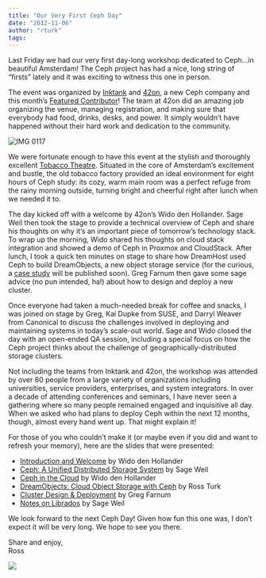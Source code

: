 ```yaml
---
title: "Our Very First Ceph Day"
date: "2012-11-06"
author: "rturk"
tags: 
---
```


Last Friday we had our very first day-long workshop dedicated to Ceph…in beautiful Amsterdam! The Ceph project has had a nice, long string of “firsts” lately and it was exciting to witness this one in person.

The event was organized by [Inktank](http://inktank.com) and [42on](http://42on.com), a new Ceph company and this month’s [Featured Contributor](http://ceph.com/ceph-storage/customer-use-case/42on/)! The team at 42on did an amazing job organizing the venue, managing registration, and making sure that everybody had food, drinks, desks, and power. It simply wouldn’t have happened without their hard work and dedication to the community.

![IMG 0117](images/IMG_0117.jpg "IMG_0117.jpg")  
  
We were fortunate enough to have this event at the stylish and thoroughly excellent [Tobacco Theatre](http://www.tobacco.nl). Situated in the core of Amsterdam’s excitement and bustle, the old tobacco factory provided an ideal environment for eight hours of Ceph study: its cozy, warm main room was a perfect refuge from the rainy morning outside, turning bright and cheerful right after lunch when we needed it to.

The day kicked off with a welcome by 42on’s Wido den Hollander. Sage Weil then took the stage to provide a technical overview of Ceph and share his thoughts on why it’s an important piece of tomorrow’s technology stack. To wrap up the morning, Wido shared his thoughts on cloud stack integration and showed a demo of Ceph in Proxmox and CloudStack. After lunch, I took a quick ten minutes on stage to share how DreamHost used Ceph to build DreamObjects, a new object storage service (for the curious, a [case study](http://inktank.com/dhcs) will be published soon). Greg Farnum then gave some sage advice (no pun intended, ha!) about how to design and deploy a new cluster.

Once everyone had taken a much-needed break for coffee and snacks, I was joined on stage by Greg, Kai Dupke from SUSE, and Darryl Weaver from Canonical to discuss the challenges involved in deploying and maintaining systems in today’s scale-out world. Sage and Wido closed the day with an open-ended QA session, including a special focus on how the Ceph project thinks about the challenge of geographically-distributed storage clusters.

Not including the teams from Inktank and 42on, the workshop was attended by over 60 people from a large variety of organizations including universities, service providers, enterprises, and system integrators. In over a decade of attending conferences and seminars, I have never seen a gathering where so many people remained engaged and inquisitive all day. When we asked who had plans to deploy Ceph within the next 12 months, though, almost every hand went up. That might explain it!

For those of you who couldn’t make it (or maybe even if you did and want to refresh your memory), here are the slides that were presented:

- [Introduction and Welcome](http://ceph.com/presentations/20121102-ceph-day/20121102-ceph-day-keynote.pdf) by Wido den Hollander
- [Ceph: A Unified Distributed Storage System](http://ceph.com/presentations/20121102-ceph-day/20121102-ceph-day-sage.pdf) by Sage Weil
- [Ceph in the Cloud](http://ceph.com/presentations/20121102-ceph-day/20121102-ceph-in-the-cloud.pdf) by Wido den Hollander
- [DreamObjects: Cloud Object Storage with Ceph](http://ceph.com/presentations/20121102-ceph-day/20121102-dreamobjects.pdf) by Ross Turk
- [Cluster Design & Deployment](http://ceph.com/presentations/20121102-ceph-day/20121102-cluster-design-deployment.pdf) by Greg Farnum
- [Notes on Librados](http://ceph.com/presentations/20121102-ceph-day/20121102-librados.pdf) by Sage Weil

We look forward to the next Ceph Day! Given how fun this one was, I don’t expect it will be very long. We hope to see you there.

Share and enjoy,  
Ross

![](http://track.hubspot.com/__ptq.gif?a=268973&k=14&bu=http://ceph.com&r=http://ceph.com/community/our-very-first-ceph-day/&bvt=rss&p=wordpress)
